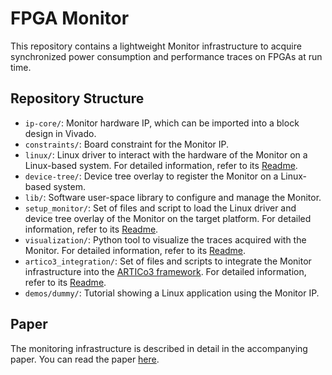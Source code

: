# FPGA Monitor

This repository contains a lightweight Monitor infrastructure to acquire synchronized power consumption and performance traces on FPGAs at run time.

## Repository Structure

- `ip-core/`: Monitor hardware IP, which can be imported into a block design in Vivado.
- `constraints/`: Board constraint for the Monitor IP.
- `linux/`: Linux driver to interact with the hardware of the Monitor on a Linux-based system. For detailed information, refer to its [Readme](linux/drivers/monitor/readme.md).
- `device-tree/`: Device tree overlay to register the Monitor on a Linux-based system.
- `lib/`: Software user-space library to configure and manage the Monitor.
- `setup_monitor/`: Set of files and script to load the Linux driver and device tree overlay of the Monitor on the target platform. For detailed information, refer to its [Readme](setup_monitor/readme.md).
- `visualization/`: Python tool to visualize the traces acquired with the Monitor. For detailed information, refer to its [Readme](visualization/readme.md).
- `artico3_integration/`: Set of files and scripts to integrate the Monitor infrastructure into the [ARTICo3 framework](https://github.com/des-cei/artico3.git). For detailed information, refer to its [Readme](artico3_integration/readme.md).
- `demos/dummy/`: Tutorial showing a Linux application using the Monitor IP.

## Paper
The monitoring infrastructure is described in detail in the accompanying paper. You can read the paper [here](https://doi.org/10.1016/j.micpro.2024.105050).